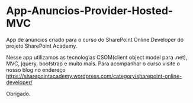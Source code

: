 # App-Anuncios-Provider-Hosted-MVC
App de anúncios criado para o curso do SharePoint Online Developer do projeto SharePoint Academy.

Nesse app utilizamos as tecnologias CSOM(client object model para .net), MVC, jquery, bootstrap e muito mais. Para acompanhar o curso visite o nosso blog no endereço https://sharepointacademy.wordpress.com/category/sharepoint-online-developer/

Obrigado.
